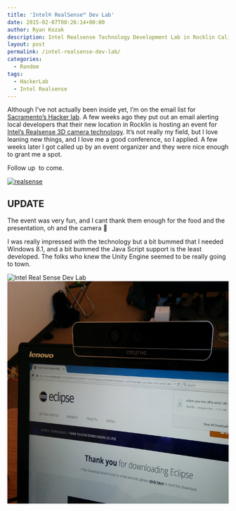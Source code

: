 ```yaml
---
title: 'Intel® RealSense™ Dev Lab'
date: 2015-02-07T00:26:14+00:00
author: Ryan Kozak
description: Intel Realsense Technology Development Lab in Rocklin California.
layout: post
permalink: /intel-realsense-dev-lab/
categories:
  - Random
tags:
  - HackerLab
  - Intel Realsense
---
```

Although I&#8217;ve not actually been inside yet, I&#8217;m on the email list for <a title="Sacramento Hacker Lab" href="http://hackerlab.org" target="_blank">Sacramento&#8217;s Hacker lab</a>. A few weeks ago they put out an email alerting local developers that their new location in Rocklin is hosting an event for <a title="Intel RealSense " href="http://www.intel.com/content/www/us/en/architecture-and-technology/realsense-overview.html" target="_blank">Intel&#8217;s Realsense 3D camera technology</a>. It&#8217;s not really my field, but I love leaning new things, and I love me a good conference, so I applied. A few weeks later I got called up by an event organizer and they were nice enough to grant me a spot.

Follow up  to come.

[<img class="alignnone wp-image-24 size-medium" src="/wp-content/uploads/2015/02/realsense-223x300.png" alt="realsense" width="223" height="300" srcset="/wp-content/uploads/2015/02/realsense-223x300.png 223w, /wp-content/uploads/2015/02/realsense.png 544w" sizes="(max-width: 223px) 100vw, 223px" />](/wp-content/uploads/2015/02/realsense.png)

## UPDATE

The event was very fun, and I cant thank them enough for the food and the presentation, oh and the camera 🙂

I was really impressed with the technology but a bit bummed that I needed Windows 8.1, and a bit bummed the Java Script support is the least developed. The folks who knew the Unity Engine seemed to be really going to town.

<img class="alignright size-large wp-image-156" src="/wp-content/uploads/2015/02/hackerlab-1024x787.jpg" alt="Intel Real Sense Dev Lab " width="660" height="507" srcset="/wp-content/uploads/2015/02/hackerlab-1024x787.jpg 1024w, /wp-content/uploads/2015/02/hackerlab-300x230.jpg 300w, /wp-content/uploads/2015/02/hackerlab.jpg 1104w" sizes="(max-width: 660px) 100vw, 660px" />

<img class="alignright size-large wp-image-157" src="/wp-content/uploads/2015/02/IMG_20150218_113109.jpg" alt="Intel Real Sense 3D Camera" width="660" height="507" />
